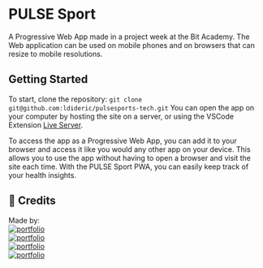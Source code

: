 # PULSE Sport

A Progressive Web App made in a project week at the Bit Academy. The Web application can be used on mobile phones and on browsers that can resize to mobile resolutions.

## Getting Started

To start, clone the repository:
`git clone git@github.com:ldideric/pulsesports-tech.git`
You can open the app on your computer by hosting the site on a server, or using the VSCode Extension [Live Server](https://marketplace.visualstudio.com/items?itemName=ritwickdey.LiveServer).

To access the app as a Progressive Web App, you can add it to your browser and access it like you would any other app on your device. This allows you to use the app without having to open a browser and visit the site each time. With the PULSE Sport PWA, you can easily keep track of your health insights.

## 🔗 Credits

Made by: <br>
[![portfolio](https://img.shields.io/badge/Lietze_Diderich-00C04B?style=for-the-badge&logo=github&logoColor=white)](https://github.com/ldideric/)<br>
[![portfolio](https://img.shields.io/badge/Finn_Groenewoud-1DA1F2?style=for-the-badge&logo=github&logoColor=white)](https://github.com/F1nnG/)<br>
[![portfolio](https://img.shields.io/badge/Kian_Acquoy-A020F0?style=for-the-badge&logo=github&logoColor=white)](https://github.com/kianacquoy/)<br>
[![portfolio](https://img.shields.io/badge/Quinten_Van_Der_Laan-123456?style=for-the-badge&logo=github&logoColor=white)](https://github.com/djquinten/)
